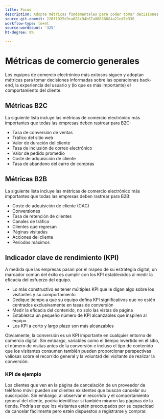 ```yaml
---
title: Focus
description: Adopte métricas fundamentales para poder tomar decisiones basadas en datos.
source-git-commit: 226f1925d9ca628c94b67a86888084a21cd7e336
workflow-type: tm+mt
source-wordcount: '325'
ht-degree: 0%

---
```



# Métricas de comercio generales

Los equipos de comercio electrónico más exitosos siguen y adoptan métricas para tomar decisiones informadas sobre las operaciones back-end, la experiencia del usuario y (lo que es más importante) el comportamiento del cliente.

## Métricas B2C

La siguiente lista incluye las métricas de comercio electrónico más importantes que todas las empresas deben rastrear para B2C:

- Tasa de conversión de ventas
- Tráfico del sitio web
- Valor de duración del cliente
- Tasa de inclusión de correo electrónico
- Valor de pedido promedio
- Coste de adquisición de cliente
- Tasa de abandono del carro de compras

## Métricas B2B

La siguiente lista incluye las métricas de comercio electrónico más importantes que todas las empresas deben rastrear para B2B:

- Coste de adquisición de cliente (CAC)
- Conversiones
- Tasa de retención de clientes
- Canales de tráfico
- Clientes que regresan
- Páginas visitadas
- Acciones del cliente
- Períodos máximos

## Indicador clave de rendimiento (KPI)

A medida que las empresas pasan por el mapeo de su estrategia digital, un marcador común del éxito es cumplir con los KPI establecidos al medir la eficacia del esfuerzo del equipo.

- Lo más constructivo es tener múltiples KPI que le digan algo sobre los visitantes y su comportamiento
- Dedique tiempo a que su equipo defina KPI significativos que no estén centrados exclusivamente en tasas de conversión
- Medir la eficacia del contenido, no solo las vistas de página
- Establezca un pequeño número de KPI alcanzables que inspiren al equipo
- Los KPI a corto y largo plazo son más alcanzables

Obviamente, la conversión es un KPI importante en cualquier entorno de comercio digital. Sin embargo, variables como el tiempo invertido en el sitio, el número de visitas antes de la conversión e incluso el tipo de contenido que los visitantes consumen también pueden proporcionar perspectivas valiosas sobre el recorrido general y la voluntad del visitante de realizar la conversión.

### KPI de ejemplo

Los clientes que ven en la página de cancelación de un proveedor de teléfono móvil pueden ser clientes existentes que buscan cancelar su suscripción. Sin embargo, al observar el recorrido y el comportamiento general del cliente, podría identificar si también miraron las páginas de la tienda. Podría ser que los visitantes estén preocupados por su capacidad de cancelar fácilmente pero estén dispuestos a registrarse y comprar.

